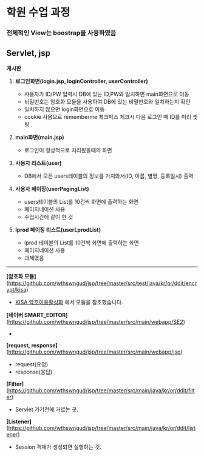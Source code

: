 # 학원 수업 과정
### 전체적인 View는 boostrap을 사용하였음

## Servlet, jsp

**게시판**

1. **로그인화면(login.jsp, loginController, userController)**
    - 사용자가 ID/PW 입력시 DB에 있는 ID,PW와 일치하면 main화면으로 이동
    - 비밀번호는 암호화 모듈을 사용하여 DB에 있는 비밀번호와 일치하는지 확인
    - 일치하지 않으면 login화면으로 이동
    - cookie 사용으로 rememberme 체크박스 체크시 다음 로그인 때 ID를 미리 셋팅
    
2. **main화면(main.jsp)**
    - 로그인이 정상적으로 처리됬을때의 화면
    
3. **사용자 리스트(user)**
    - DB에서 모든 users테이블의 정보를 가져와서(ID, 이름, 별명, 등록일시) 출력
    
4. **사용자 페이징(userPagingList)**
    - users테이블의 List를 10건씩 화면에 출력하는 화면
    - 페이지네이션 사용
    - 수업시간에 같이 한 것
    
5. **lprod 페이징 리스트(userLprodList)**
    - lprod 테이블의 List를 10건씩 화면에 출력하는 화면
    - 페이지네이션 사용
    - 과제였음
<hr/>
    
**[암호화 모듈]**(https://github.com/wthswngud/jsp/tree/master/src/test/java/kr/or/ddit/encrypt/kisa) 
+ [KISA 암호이용활성화](https://seed.kisa.or.kr/kisa/index.do) 에서 모듈을 참조했습니다.

**[네이버 SMART_EDITOR]**(https://github.com/wthswngud/jsp/tree/master/src/main/webapp/SE2)  
+ []()

**[request, response]**(https://github.com/wthswngud/jsp/tree/master/src/main/webapp/jsp)  
+ request(요청)
+ response(응답)

**[Filter]**(https://github.com/wthswngud/jsp/tree/master/src/main/java/kr/or/ddit/filter)  
+ Servlet 가기전에 거르는 곳.

**[Listener]**(https://github.com/wthswngud/jsp/tree/master/src/main/java/kr/or/ddit/listener)  
+ Session 객체가 생성되면 실행하는 것.
